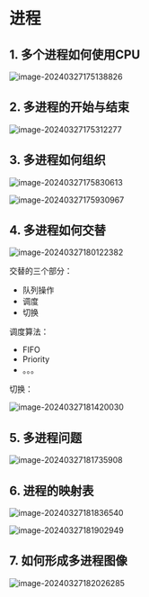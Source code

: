# 进程

## 1. 多个进程如何使用CPU

![image-20240327175138826](进程.assets/image-20240327175138826.png) 

## 2. 多进程的开始与结束

![image-20240327175312277](进程.assets/image-20240327175312277.png) 

## 3. 多进程如何组织

![image-20240327175830613](进程.assets/image-20240327175830613.png) 

![image-20240327175930967](进程.assets/image-20240327175930967.png) 

## 4. 多进程如何交替

![image-20240327180122382](进程.assets/image-20240327180122382.png) 

交替的三个部分：

+ 队列操作
+ 调度
+ 切换

调度算法：

+ FIFO
+ Priority
+ 。。。

切换：

![image-20240327181420030](进程.assets/image-20240327181420030.png) 

## 5. 多进程问题

![image-20240327181735908](进程.assets/image-20240327181735908.png) 

## 6. 进程的映射表

![image-20240327181836540](进程.assets/image-20240327181836540.png) 

![image-20240327181902949](进程.assets/image-20240327181902949.png) 

## 7. 如何形成多进程图像

![image-20240327182026285](进程.assets/image-20240327182026285.png) 

